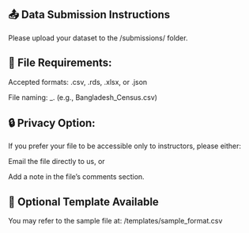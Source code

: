 ## 📤 Data Submission Instructions
Please upload your dataset to the /submissions/ folder.


## 📌 File Requirements:

Accepted formats: .csv, .rds, .xlsx, or .json

File naming:
<Country>_<Description>.<ext>
(e.g., Bangladesh_Census.csv)


## 🔒 Privacy Option:
If you prefer your file to be accessible only to instructors,
please either:

Email the file directly to us, or

Add a note in the file’s comments section.


## 📁 Optional Template Available
You may refer to the sample file at:
/templates/sample_format.csv
